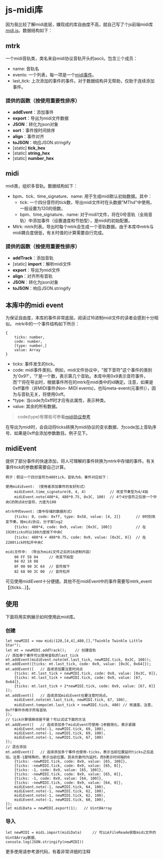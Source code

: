 # js-midi库
因为我比较了解midi底层，嫌现成的库自由度不高，就自己写了个js前端midi库[midi.js](./midi.js)。数据结构如下：

## mtrk
一个midi音轨类，类名来自midi协议音轨开头的ascii。包含三个成员：
- name: 音轨名
- events: 一个列表，每一项是一个[midi事件](#midievent)。
- last_tick: 上次添加的事件的事件。对于数据结构并无帮助，仅助于连续添加事件。

### 提供的函数（按使用重要性排序）
- **addEvent**：添加事件
- **export**：导出为midi文件数据
- **JSON**：转化为json对象
- **sort**：事件按时间排序
- **align**：事件对齐
- **toJSON**：响应JSON.stringify
- [static] **tick_hex**
- [static] **string_hex**
- [static] **number_hex**


## midi
midi类，组织多音轨。数据结构如下：
- bpm、tick、time_signature、name: 用于生成midi默认初始数据。其中：
    - tick: 一个四分音符的tick数，导出midi文件时在头数据"MThd"中使用。一般设置为120的倍数。
    - bpm、time_signature、name: 对于midi1文件，将在0号音轨（全局音轨）中添加事件（设置速度和节拍型），是midi的初始配置。
- Mtrk: mtrk列表。导出时每个mtrk会生成一个音轨数据。由于本库中mtrk与midi耦合度很低，有关时值的计算需要自行完成。

### 提供的函数（按使用重要性排序）
- **addTrack**：添加音轨
- [static] **import**：解析midi文件
- **export**：导出为midi文件
- **align**：对齐所有音轨
- **JSON**：转化为json对象
- **toJSON**：响应JSON.stringify


## 本库中的midi event
<span id="midievent">为保证自由度，本库的事件非常底层。阅读过16进制midi文件的读者会感到十分相似。</span>
mtrk中的一个事件结构如下所示：
```
{
    ticks: number,
    code: number,
    [type: number,]
    value: Array
}
```

- ticks: 事件发生的tick。
- code: midi事件类别。例如，midi文件协议中，"按下音符"这个事件的类别为'0x9?'，'?'是一个数，表示第几个音轨。本库中用0x9表示音符事件，而'?'将在导出时，根据事件所在的mtrk在midi类中的id确定。注意，如果是0xff事件（非MIDI事件(Non- MIDI events)，也叫meta-event(元事件)），因为与音轨无关，将使用0xff。
- *type: 当code为0xff时才应有此属性，表示种类。
- value: 其余的所有数据。

> code(type)有哪些可参看[midi协议参考](https://www.jianshu.com/p/59d74800b43b)

在导出为midi时，会自动将ticks转换为midi协议的变长数据、为code加上音轨序号、如果是0xff会添加参数数目。例子见下。


## midiEvent
提供了部分事件的快速添加，将人可理解的事件转换为mtrk中存储的事件。有关事件tick的参数都需要自己计算。
```
例子：假设一个四分音符为480tick，音轨为0。事件对应如下：

使用midiEvent: （使用者添加事件的友好形式）
    midiEvent.time_signature(0, 4, 4)           // 改变节奏型为4/4拍
    midiEvent.note(480*4, 480*0.75, 0x3C, 100)  // 4个4分音符之后放一个中央C的附点8分音符，力度为100

mtrk中的event:（类中存储的数据形式）
    {ticks: 0, code: 0xff, type: 0x58, value: [4, 2]}       // 0时刻改变节奏。按midi协议，分子取log2
    {ticks: 480*4, code: 0x9, value: [0x3C, 100]}           // 在1920ticks时以100力度按下中央C
    {ticks: 480*4 + 480*0.75, code: 0x9, value: [0x3C, 0]}  // 在2280tick时松开中央C

midi文件中: （导出为midi文件之后的16进制内容）
    00 FF 58 04     // 改变节拍型
    04 02 18 08
    8F 00 90 3C 64  // 音符按下
    82 68 90 3C 00  // 音符松开
```
可见使用midiEvent十分便捷。其他不在midiEvent中的事件需要写mtrk_event【{ticks...}】。

## 使用
下面将用实例展示如何使用此midi库。
### 创建
```
let newMIDI = new midi(120,[4,4],480,[],"Twinkle Twinkle Little Star");
let mt = newMIDI.addTrack();    // 创建音轨
// 添加单个事件可以使用音轨的last_tick
mt.addEvent(midiEvent.note(mt.last_tick, newMIDI.tick, 0x3C, 100));
mt.addEvent({ticks: mt.last_tick, code: 0x9, value: [0x3C, 0x64]});
mt.addEvent([   // 连续添加要注意时间点
    {ticks: mt.last_tick + newMIDI.tick, code: 0x9, value: [0x3C, 0]},
    {ticks: mt.last_tick + newMIDI.tick, code: 0x9, value: [67, 0x64]},
    {ticks: mt.last_tick + 2*newMIDI.tick, code: 0x9, value: [67, 0]}
]);
mt.addEvent([   // 连续添加midiEvent也要注意时间点。
    midiEvent.note(mt.last_tick, newMIDI.tick, 67, 100),
    midiEvent.tempo(mt.last_tick + newMIDI.tick, 480) // 改速度。注意，0xff事件作用于所有音轨
]);
// tick计算很麻烦是不是？可以试试下面的方法
mt.addEvent([   // 连续添加多个midiEvent可使用-1参数简化，表示紧跟
    midiEvent.note(-1, newMIDI.tick, 69, 100),
    midiEvent.note(-1, newMIDI.tick, 69, 100),
    midiEvent.note(-1, newMIDI.tick, 67, 100)
]);
// 混合添加
mt.addEvent([   // 连续添加多个事件也使用-ticks，表示当前位置延时ticks之后追加。注意-1是特殊的，表示当前位置。其余负数均为延时。而0表示时间轴的0
    {ticks: -newMIDI.tick, code: 0x9, value: [65, 100]},
    {ticks: -newMIDI.tick, code: 0x9, value: [65, 0]},
    {ticks: -1, code: 0x9, value: [65, 100]},
    {ticks: -newMIDI.tick, code: 0x9, value: [65, 0]},
    {ticks: -1, code: 0x9, value: [64, 100]},
    {ticks: -newMIDI.tick, code: 0x9, value: [64, 0]},
    midiEvent.note(-1, newMIDI.tick, 64, 100),
    midiEvent.note(-1, newMIDI.tick, 62, 100),
    midiEvent.note(-1, newMIDI.tick, 62, 100),
    midiEvent.note(-1, newMIDI.tick, 60, 100),
]);
let midiData = newMIDI.export(1);   // Uint8Array
```

### 导入
```
let newMIDI = midi.import(midiData)     // 可以从FileReade获取midi文件的Uint8Array数据、
console.log(JSON.stringify(newMIDI))
```

更多使用请参考源代码，有着非常详细的注释
